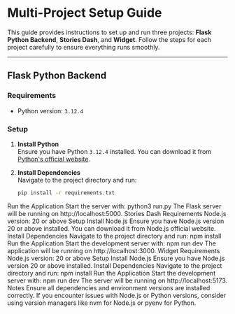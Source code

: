 # Multi-Project Setup Guide

This guide provides instructions to set up and run three projects: **Flask Python Backend**, **Stories Dash**, and **Widget**. Follow the steps for each project carefully to ensure everything runs smoothly.

---

## Flask Python Backend

### Requirements
- Python version: `3.12.4`

### Setup
1. **Install Python**  
   Ensure you have Python `3.12.4` installed. You can download it from [Python's official website](https://www.python.org/downloads/).

2. **Install Dependencies**  
   Navigate to the project directory and run:
   ```bash
   pip install -r requirements.txt
Run the Application
Start the server with:
python3 run.py
The Flask server will be running on http://localhost:5000.
Stories Dash
Requirements
Node.js version: 20 or above
Setup
Install Node.js
Ensure you have Node.js version 20 or above installed. You can download it from Node.js official website.
Install Dependencies
Navigate to the project directory and run:
npm install
Run the Application
Start the development server with:
npm run dev
The application will be running on http://localhost:3000.
Widget
Requirements
Node.js version: 20 or above
Setup
Install Node.js
Ensure you have Node.js version 20 or above installed.
Install Dependencies
Navigate to the project directory and run:
npm install
Run the Application
Start the development server with:
npm run dev
The server will be running on http://localhost:5173.
Notes
Ensure all dependencies and environment versions are installed correctly.
If you encounter issues with Node.js or Python versions, consider using version managers like nvm for Node.js or pyenv for Python.